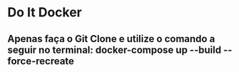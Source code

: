 # Do It Docker
## Apenas faça o Git Clone e utilize o comando a seguir no terminal: docker-compose up --build --force-recreate 
